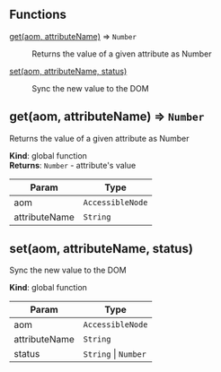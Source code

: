 ## Functions

<dl>
<dt><a href="#get">get(aom, attributeName)</a> ⇒ <code>Number</code></dt>
<dd><p>Returns the value of a given attribute as Number</p>
</dd>
<dt><a href="#set">set(aom, attributeName, status)</a></dt>
<dd><p>Sync the new value to the DOM</p>
</dd>
</dl>

<a name="get"></a>

## get(aom, attributeName) ⇒ <code>Number</code>
Returns the value of a given attribute as Number

**Kind**: global function  
**Returns**: <code>Number</code> - attribute's value  

| Param | Type |
| --- | --- |
| aom | <code>AccessibleNode</code> | 
| attributeName | <code>String</code> | 

<a name="set"></a>

## set(aom, attributeName, status)
Sync the new value to the DOM

**Kind**: global function  

| Param | Type |
| --- | --- |
| aom | <code>AccessibleNode</code> | 
| attributeName | <code>String</code> | 
| status | <code>String</code> &#124; <code>Number</code> | 

